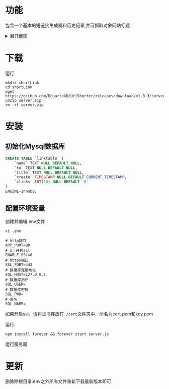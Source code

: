 # 功能
包含一个基本的短链接生成器和历史记录,并可抓取对象网站标题
<details>
	<summary>展开截图</summary>
	<img src="https://user-images.githubusercontent.com/54500106/162463349-23949c42-61e1-44aa-a409-4754bbff049a.png" />
	<img src="https://user-images.githubusercontent.com/54500106/162463907-6f11322e-714b-4cba-97c3-0d71707e3424.png" />
</details>

# 下载
运行
```shell
mkdir shortLink
cd shortLink
wget https://github.com/EduarteXD/UrlShorter/releases/download/v1.0.3/server.zip
unzip server.zip
rm -rf server.zip
```
# 安装
## 初始化Mysql数据库
```sql
CREATE TABLE `linktable` (
	`name` TEXT NULL DEFAULT NULL,
	`to` TEXT NULL DEFAULT NULL,
	`title` TEXT NULL DEFAULT NULL,
	`create` TIMESTAMP NULL DEFAULT CURRENT_TIMESTAMP,
	`clicks` INT(10) NULL DEFAULT '0'
)
ENGINE=InnoDB;
```
## 配置环境变量
创建并编辑.env文件：
```
vi .env
```
```
# http端口
APP_PORT=80
# 1：开启ssl
ENABLE_SSL=0
# https端口
SSL_PORT=443
# 数据库连接地址
SQL_HOST=127.0.0.1
# 数据库用户
SQL_USER=
# 数据库密码
SQL_PWD=
# 库名
SQL_NAME=
```
如果开启ssl，请将证书存放在```./cert```文件夹中，命名为cert.pem和key.pem

运行
```
npm install forever && forever start server.js
```
运行服务器

# 更新
删除除根目录.env之外所有文件重新下载最新版本即可
